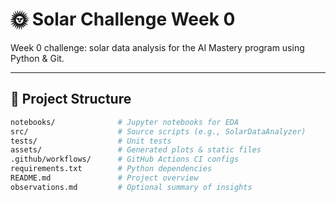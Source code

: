 # 🌞 Solar Challenge Week 0

Week 0 challenge: solar data analysis for the AI Mastery program using Python & Git.

---

## 📁 Project Structure

```bash
notebooks/              # Jupyter notebooks for EDA
src/                    # Source scripts (e.g., SolarDataAnalyzer)
tests/                  # Unit tests
assets/                 # Generated plots & static files
.github/workflows/      # GitHub Actions CI configs
requirements.txt        # Python dependencies
README.md               # Project overview
observations.md         # Optional summary of insights